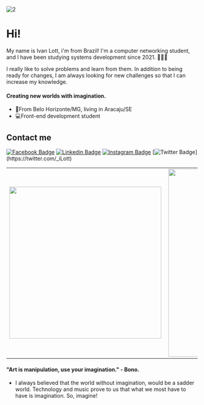 ![2](https://user-images.githubusercontent.com/31543087/118155450-a5316c00-b3ee-11eb-85b5-744b239a1114.png)

# Hi!

My name is Ivan Lott, i'm from Brazil! I'm a computer networking student, and I have been studying systems development since 2021. 👩🏻‍💻

I really like to solve problems and learn from them. In addition to being ready for changes, I am always looking for new challenges so that I can increase my knowledge.

#### Creating new worlds with imagination.

- 🚩From Belo Horizonte/MG, living in Aracaju/SE
- 💻Front-end development student

## Contact me

[![Facebook Badge](https://img.shields.io/badge/-Facebook-blue?style=flat-square&labelColor=blue&logo=facebook&logoColor=white&link=https://www.facebook.com/ilott15/)](https://www.facebook.com/ilott15/) [![Linkedin Badge](https://img.shields.io/badge/-LinkedIn-blue?style=flat-square&logo=Linkedin&logoColor=white&link=https://www.linkedin.com/in/isadora-rodrigues-stangarlin-48402b141/)](https://www.linkedin.com/in/isadora-rodrigues-stangarlin-48402b141/) [![Instagram Badge](https://img.shields.io/badge/-Instagram-blue?style=flat-square&logo=Instagram&logoColor=white&link=https://www.instagram.com/ilott__/)](https://www.instagram.com/ilott__/) [![Twitter Badge](https://img.shields.io/badge/-Twitter-blue?style=flat-square&logo=Twitter&logoColor=white&link=[https://twitter.com/_iLott](https://twitter.com/_iLott))](https://twitter.com/_iLott)



<center>
<table>
    <tr>
        <td><img width="400px" align="left" src="https://github-readme-stats.vercel.app/api/top-langs/?username=iLott15&hide=html&layout=compact&theme=buefy" /></td>
        <td><img width="495px" align="left" src="https://github-readme-stats.vercel.app/api?username=iLott15&theme=buefy"/></td>
    </tr>   
</table>
</center>  


#### "Art is manipulation, use your imagination." - Bono.

- I always believed that the world without imagination, would be a sadder world.
Technology and music prove to us that what we most have to have is imagination. So, imagine!
